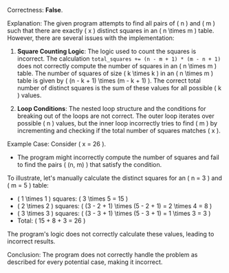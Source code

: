Correctness: **False**.

Explanation: The given program attempts to find all pairs of \( n \) and \( m \) such that there are exactly \( x \) distinct squares in an \( n \times m \) table. However, there are several issues with the implementation:

1. **Square Counting Logic**: The logic used to count the squares is incorrect. The calculation `total_squares += (n - m + 1) * (m - n + 1)` does not correctly compute the number of squares in an \( n \times m \) table. The number of squares of size \( k \times k \) in an \( n \times m \) table is given by \( (n - k + 1) \times (m - k + 1) \). The correct total number of distinct squares is the sum of these values for all possible \( k \) values.

2. **Loop Conditions**: The nested loop structure and the conditions for breaking out of the loops are not correct. The outer loop iterates over possible \( n \) values, but the inner loop incorrectly tries to find \( m \) by incrementing and checking if the total number of squares matches \( x \).

Example Case:
Consider \( x = 26 \).
- The program might incorrectly compute the number of squares and fail to find the pairs \( (n, m) \) that satisfy the condition.

To illustrate, let's manually calculate the distinct squares for an \( n = 3 \) and \( m = 5 \) table:
- \( 1 \times 1 \) squares: \( 3 \times 5 = 15 \)
- \( 2 \times 2 \) squares: \( (3 - 2 + 1) \times (5 - 2 + 1) = 2 \times 4 = 8 \)
- \( 3 \times 3 \) squares: \( (3 - 3 + 1) \times (5 - 3 + 1) = 1 \times 3 = 3 \)
- Total: \( 15 + 8 + 3 = 26 \)

The program's logic does not correctly calculate these values, leading to incorrect results.

Conclusion: The program does not correctly handle the problem as described for every potential case, making it incorrect.
